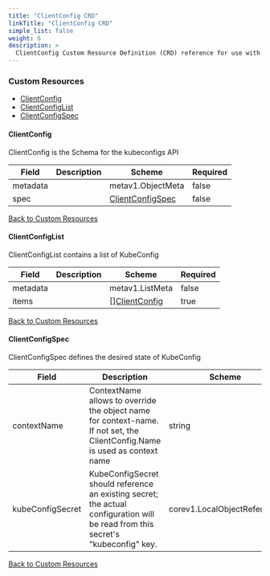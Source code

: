 ```yaml
---
title: "ClientConfig CRD"
linkTitle: "ClientConfig CRD"
simple_list: false
weight: 6
description: >
  ClientConfig Custom Resource Definition (CRD) reference for use with K8ssandra Operator.
---
```


### Custom Resources



* [ClientConfig](#clientconfig)
* [ClientConfigList](#clientconfiglist)
* [ClientConfigSpec](#clientconfigspec)

#### ClientConfig

ClientConfig is the Schema for the kubeconfigs API

| Field | Description | Scheme | Required |
| ----- | ----------- | ------ | -------- |
| metadata |  | metav1.ObjectMeta | false |
| spec |  | [ClientConfigSpec](#clientconfigspec) | false |

[Back to Custom Resources](#custom-resources)

#### ClientConfigList

ClientConfigList contains a list of KubeConfig

| Field | Description | Scheme | Required |
| ----- | ----------- | ------ | -------- |
| metadata |  | metav1.ListMeta | false |
| items |  | [][ClientConfig](#clientconfig) | true |

[Back to Custom Resources](#custom-resources)

#### ClientConfigSpec

ClientConfigSpec defines the desired state of KubeConfig

| Field | Description | Scheme | Required |
| ----- | ----------- | ------ | -------- |
| contextName | ContextName allows to override the object name for context-name. If not set, the ClientConfig.Name is used as context name | string | false |
| kubeConfigSecret | KubeConfigSecret should reference an existing secret; the actual configuration will be read from this secret's \"kubeconfig\" key. | corev1.LocalObjectReference | false |

[Back to Custom Resources](#custom-resources)
